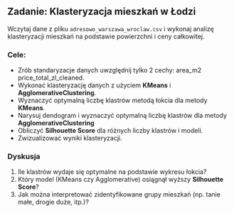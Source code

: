 ## Zadanie: Klasteryzacja mieszkań w Łodzi

Wczytaj dane z pliku `adresowo_warszawa_wroclaw.csv` i wykonaj analizę klasteryzacji mieszkań na podstawie powierzchni i ceny całkowitej.

### Cele:

* Zrób standaryzacje danych uwzględnij tylko 2 cechy: area_m2	price_total_zl_cleaned.
* Wykonać klasteryzację danych z użyciem **KMeans** i **AgglomerativeClustering**.
* Wyznaczyć optymalną liczbę klastrów metodą łokcia dla metody **KMeans**. 
* Narysuj dendogram i wyznaczyć optymalną liczbę klastrów dla metody **AgglomerativeClustering**
* Obliczyć **Silhouette Score** dla różnych liczby klastrów i modeli.
* Zwizualizować wyniki klasteryzacji.



### Dyskusja


1. Ile klastrów wydaje się optymalne na podstawie wykresu łokcia?
2. Który model (KMeans czy Agglomerative) osiągnął wyższy **Silhouette Score**?
3. Jak można interpretować zidentyfikowane grupy mieszkań (np. tanie małe, drogie duże, itp.)?
